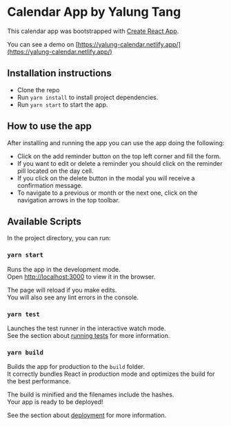 # Calendar App by Yalung Tang

This calendar app was bootstrapped with [Create React App](https://github.com/facebook/create-react-app).

You can see a demo on [https://yalung-calendar.netlify.app/](https://yalung-calendar.netlify.app/)

## Installation instructions
- Clone the repo
- Run `yarn install` to install project dependencies.
- Run `yarn start` to start the app.

## How to use the app
After installing and running the app you can use the app doing the following:

- Click on the add reminder button on the top left corner and fill the form.
- If you want to edit or delete a reminder you should click on the reminder pill located on the day cell.
- If you click on the delete button in the modal you will receive a confirmation message.
- To navigate to a previous or month or the next one, click on the navigation arrows in the top toolbar.

## Available Scripts

In the project directory, you can run:

### `yarn start`

Runs the app in the development mode.\
Open [http://localhost:3000](http://localhost:3000) to view it in the browser.

The page will reload if you make edits.\
You will also see any lint errors in the console.

### `yarn test`

Launches the test runner in the interactive watch mode.\
See the section about [running tests](https://facebook.github.io/create-react-app/docs/running-tests) for more information.

### `yarn build`

Builds the app for production to the `build` folder.\
It correctly bundles React in production mode and optimizes the build for the best performance.

The build is minified and the filenames include the hashes.\
Your app is ready to be deployed!

See the section about [deployment](https://facebook.github.io/create-react-app/docs/deployment) for more information.
